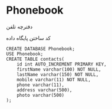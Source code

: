 # Phonebook
دفترچه تلفن

کد ساختن پایگاه داده

```mysql
CREATE DATABASE Phonebook;
USE Phonebook;
CREATE TABLE contacts(
    id int AUTO_INCREMENT PRIMARY KEY,
    firstName varchar(100) NOT NULL,
    lastName varchar(150) NOT NULL,
    mobile varchar(11) NOT NULL,
    phone varchar(11),
    address varchar(500),
    photo varchar(500)
);
```


